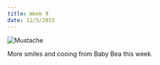 ```yaml
---
title: Week 9
date: 12/5/2015
---
```


![Mustache](https://lh3.googleusercontent.com/mhncXZhEc2oE2gylL_EEMi_Zl2OqL04K9PiWUptwvW27i2iPVtZPc-ZG941xwZFP-fKPLzuRVPIZ6RulrGWW7CYt8uSijB0JNrGppNYG1UgFdA_xizSQ36YOKfSbdgsYDwpb8gcLEkaXWrc8TLUOinla7ueGHagdmnqh4xdMP1C_ITWD9TOpGng92CRI-g7WzFoyARZRKqimF4Wvx93rvTvulXxOGyPNhYkari87MgvNxunWppshst4fi-xRraL0o2lJmx-YHFdC9f470mwcrri67QrBixbkALFrmRr3AoBtEpOCkGjG-bI1xPMHIPxbZ5ccSPbY2aqDJPEa5cunXZCFzyRiD980xa4vjvbpKIXylCKFlNoGK3PnObgMyCDnHmZh4cb4GvfHYucI__ZKqzhnu__DE6eFj9FU7T8dfpf--9hLUp7nGFb6DhdU0Hbon8lQcWrOwgGeXC7TF1EdMq5TXGP53wpa6C1K9rF7RGkuKYaFytH-pvW43OiOniV-ju0K0Y0wVpTqU7knuRQfZFh7FBI0DdPfhluLe8v59Xf5ZYyXzXKERqn7f1JEEBUnoXIM0g=w1422-h1410-no)

More smiles and cooing from Baby Bea this week.
